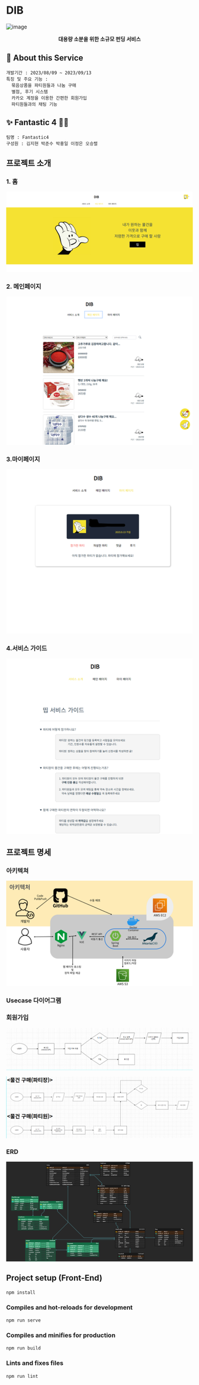 
# DIB


<img width="700" alt="image" src="https://github.com/likelion-fantastic4/fantastic-wiki/assets/123791415/6f4382d7-c199-41d3-939d-5781dddbaab7">


**<center>대용량 소분을 위한 소규모 펀딩 서비스</center>**



## 🐶 About this Service 

```
개발기간 : 2023/08/09 ~ 2023/09/13
특징 및 주요 기능 :
  묶음상품을 파티원들과 나눔 구매
  별점, 후기 시스템
  카카오 계정을 이용한 간편한 회원가입
  파티원들과의 채팅 기능
```

## ✨ Fantastic 4 🦸‍♂️ 

```
팀명 : Fantastic4
구성원 : 김지현 박준수 박홍일 이정은 오승렬
```

## 프로젝트 소개



### 1. 홈
![1.png](ReadmeImages%2F1.png)

### 2. 메인페이지
![2.png](ReadmeImages%2F2.png)

### 3.마이페이지
![3.png](ReadmeImages%2F3.png)

### 4.서비스 가이드
![4.png](ReadmeImages%2F4.png)





## 프로젝트 명세

### 아키텍쳐
![5.png](ReadmeImages%2F5.png)

### Usecase 다이어그램
### 회원가입
![6.png](ReadmeImages%2F6.png)

![7.png](ReadmeImages%2F7.png)

### ERD
![8.png](ReadmeImages%2F8.png)





## Project setup (Front-End)
```
npm install
```

### Compiles and hot-reloads for development
```
npm run serve
```

### Compiles and minifies for production
```
npm run build
```

### Lints and fixes files
```
npm run lint
```
